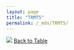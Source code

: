 ```yaml
---
layout: page
title: "TRMT5"
permalink: /_mds/TRMT5/
---
```


![](../../alns_9.28.22/aln_5HSAA113890_0.940.png?raw=true
)
[Back to Table](../../display)
